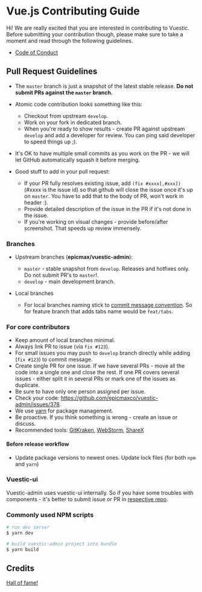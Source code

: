 # Vue.js Contributing Guide

Hi! We are really excited that you are interested in contributing to Vuestic. Before submitting your contribution though, please make sure to take a moment and read through the following guidelines.

- [Code of Conduct](./../CODE_OF_CONDUCT.md)

## Pull Request Guidelines

- The `master` branch is just a snapshot of the latest stable release. **Do not submit PRs against the `master` branch.**
- Atomic code contribution looks something like this:
  - Checkout from upstream `develop`.
  - Work on your fork in dedicated branch.
  - When you're ready to show results - create PR against upstream `develop` and add a developer for review. You can ping said developer to speed things up ;).
- It's OK to have multiple small commits as you work on the PR - we will let GitHub automatically squash it before merging.

- Good stuff to add in your pull request:
  - If your PR fully resolves existing issue, add `(fix #xxxx[,#xxx])` (#xxxx is the issue id) so that github will close the issue once it's up on `master`. You have to add that to the body of PR, won't work in header :).
  - Provide detailed description of the issue in the PR if it's not done in the issue.
  - If you're working on visual changes - provide before/after screenshot. That speeds up review immensely.

### Branches

- Upstream branches (**epicmax/vuestic-admin**):

  - `master` - stable snapshot from `develop`. Releases and hotfixes only. Do not submit PR's to `master`!.
  - `develop` - main development branch.

- Local branches
  - For local branches naming stick to [commit message convention](./COMMIT_CONVENTION.md). So for feature branch that adds tabs name would be `feat/tabs`.

### For core contributors

- Keep amount of local branches minimal.
- Always link PR to issue (via `fix #123`).
- For small issues you may push to `develop` branch directly while adding (`fix #123`) to commit message.
- Create single PR for one issue. If we have several PRs - move all the code into a single one and close the rest. If one PR covers several issues - either split it in several PRs or mark one of the issues as duplicate.
- Be sure to have only one person assigned per issue.
- Check your code: https://github.com/epicmaxco/vuestic-admin/issues/378.
- We use [yarn](https://yarnpkg.com/lang/en/) for package management.
- Be proactive. If you think something is wrong - create an issue or discuss.
- Recommended tools: [GitKraken](https://www.gitkraken.com/), [WebStorm](https://www.jetbrains.com/webstorm/), [ShareX](https://getsharex.com/)

#### Before release workflow

- Update package versions to newest ones. Update lock files (for both `npm` and `yarn`)

### Vuestic-ui

Vuestic-admin uses vuestic-ui internally. So if you have some troubles with components - it's better to submit issue or PR in [respective repo](https://github.com/epicmaxco/vuestic-ui).

### Commonly used NPM scripts

```bash
# run dev server
$ yarn dev

# build vuestic-admin project into bundle
$ yarn build
```

## Credits

<a href="https://github.com/epicmaxco/vuestic-admin/graphs/contributors">Hall of fame!</a>
